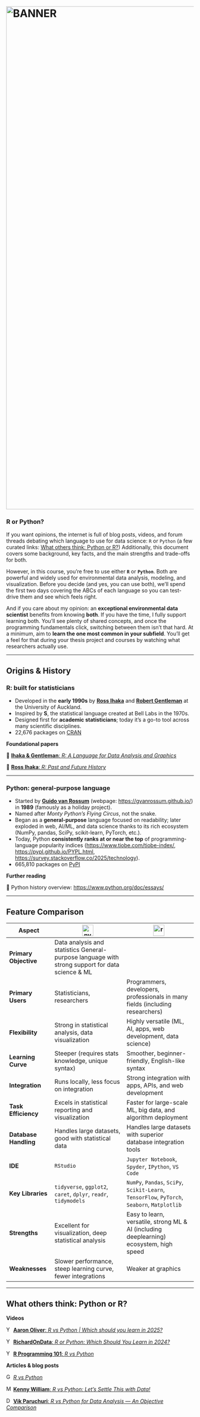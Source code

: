 # <img width="4831" height="1350" alt="BANNER" src="https://github.com/user-attachments/assets/58f4cd8b-ea72-47c8-92ca-6304c3d325ca" />
### R or Python?

If you want opinions, the internet is full of blog posts, videos, and forum threads debating which language to use for data science: `R` or `Python` (a few curated links: [What others think: Python or R?](#what-others-think-python-or-r))
Additionally, this document covers some background, key facts, and the main strengths and trade-offs for both.

However, in this course, you’re free to use either **`R`** or **`Python`**. 
Both are powerful and widely used for environmental data analysis, modeling, and visualization.
Before you decide (and yes, you can use both), we’ll spend the first two days covering the ABCs of each language so you can test-drive them and see which feels right.

And if you care about my opinion: an **exceptional environmental data scientist** benefits from knowing **both**.
If you have the time, I fully support learning both. 
You’ll see plenty of shared concepts, and once the programming fundamentals click, switching between them isn’t that hard. 
At a minimum, aim to **learn the one most common in your subfield**. You’ll get a feel for that during your thesis project and courses by watching what researchers actually use.


---
## Origins & History

### R: built for statisticians
- Developed in the **early 1990s** by [**Ross Ihaka**](https://en.wikipedia.org/wiki/Ross_Ihaka) and [**Robert Gentleman**](https://en.wikipedia.org/wiki/Robert_Gentleman_(statistician)) at the University of Auckland.
- Inspired by **S**, the statistical language created at Bell Labs in the 1970s.
- Designed first for **academic statisticians**; today it’s a go-to tool across many scientific disciplines.
- 22,676 packages on [CRAN](https://cran.r-project.org/web/packages/)

**Foundational papers**

📄 [**Ihaka & Gentleman**: *R: A Language for Data Analysis and Graphics*](https://www.stat.auckland.ac.nz/~ihaka/downloads/R-paper.pdf)

📄 [**Ross Ihaka**: *R: Past and Future History*](https://www.stat.auckland.ac.nz/~ihaka/downloads/Interface98.pdf)

---

### Python: general-purpose language
- Started by [**Guido van Rossum**](https://en.wikipedia.org/wiki/Guido_van_Rossum) (webpage: https://gvanrossum.github.io/) in **1989** (famously as a holiday project).
- Named after *Monty Python’s Flying Circus*, not the snake.
- Began as a **general-purpose** language focused on readability; later exploded in web, AI/ML, and data science thanks to its rich ecosystem (NumPy, pandas, SciPy, scikit-learn, PyTorch, etc.).
- Today, Python **consistently ranks at or near the top** of programming-language popularity indices (https://www.tiobe.com/tiobe-index/, https://pypl.github.io/PYPL.html, https://survey.stackoverflow.co/2025/technology).
- 665,810 packages on [PyPI](https://pypi.org)

**Further reading**

📄 Python history overview: https://www.python.org/doc/essays/

---
## Feature Comparison

| Aspect | <img width="30" alt="py" src="https://upload.wikimedia.org/wikipedia/commons/thumb/c/c3/Python-logo-notext.svg/1200px-Python-logo-notext.svg.png" /> | <img width="30" alt="r" src="https://upload.wikimedia.org/wikipedia/commons/thumb/1/1b/R_logo.svg/2560px-R_logo.svg.png" /> |
|---|---|---|
| **Primary Objective** | Data analysis and statistics  General-purpose language with strong support for data science & ML |
| **Primary Users** | Statisticians, researchers | Programmers, developers, professionals in many fields (including researchers) |
| **Flexibility** | Strong in statistical analysis, data visualization | Highly versatile (ML, AI, apps, web development, data science) |
| **Learning Curve** | Steeper (requires stats knowledge, unique syntax) | Smoother, beginner-friendly, English-like syntax |
| **Integration** | Runs locally, less focus on integration | Strong integration with apps, APIs, and web development |
| **Task Efficiency** | Excels in statistical reporting and visualization | Faster for large-scale ML, big data, and algorithm deployment |
| **Database Handling** | Handles large datasets, good with statistical data | Handles large datasets with superior database integration tools |
| **IDE** | `RStudio` | `Jupyter Notebook`, `Spyder`, `IPython`, `VS Code` |
| **Key Libraries** | `tidyverse`, `ggplot2`, `caret`, `dplyr`, `readr`, `tidymodels` | `NumPy`, `Pandas`, `SciPy`, `Scikit-Learn`, `TensorFlow`, `PyTorch`, `Seaborn`, `Matplotlib` |
| **Strengths** | Excellent for visualization, deep statistical analysis | Easy to learn, versatile, strong ML & AI (including deeplearning) ecosystem, high speed |
| **Weaknesses** | Slower performance, steep learning curve, fewer integrations | Weaker at graphics |

---

## What others think: Python or R?

**Videos**

<img alt="YT" src="https://upload.wikimedia.org/wikipedia/commons/thumb/0/09/YouTube_full-color_icon_%282017%29.svg/2560px-YouTube_full-color_icon_%282017%29.svg.png" width="15" /> [**Aaron Oliver**: *R vs Python | Which should you learn in 2025?*](https://www.youtube.com/watch?v=JAEs5IAhAYY&ab_channel=AaronOliver)

<img alt="YT" src="https://upload.wikimedia.org/wikipedia/commons/thumb/0/09/YouTube_full-color_icon_%282017%29.svg/2560px-YouTube_full-color_icon_%282017%29.svg.png" width="15" /> [**RichardOnData**: *R or Python: Which Should You Learn in 2024?*](https://www.youtube.com/watch?v=AexVDfAueGQ)

<img alt="YT" src="https://upload.wikimedia.org/wikipedia/commons/thumb/0/09/YouTube_full-color_icon_%282017%29.svg/2560px-YouTube_full-color_icon_%282017%29.svg.png" width="15" /> [**R Programming 101**: *R vs Python*](https://www.youtube.com/watch?v=rMT8NaDcIq0)


**Articles & blog posts**

<img alt="GG" src="https://media.geeksforgeeks.org/gfg-gg-logo.svg" width="15" /> [*R vs Python*](https://www.geeksforgeeks.org/python/r-vs-python/)

<img alt="Medium" src="https://encrypted-tbn0.gstatic.com/images?q=tbn:ANd9GcSnyyHXgvbYgVysw0TVvhoi3Zn4cbfYzrXYSHvK8u7aGfPqnlzgW6OXXQX-Dyclke9DVi4&usqp=CAU" width="15" /> [**Kenny William**: *R vs Python: Let’s Settle This with Data!*](https://medium.com/@k3nnywilliam/r-vs-python-lets-settle-this-with-data-837ad273747f)

<img alt="Dataquest" src="https://encrypted-tbn0.gstatic.com/images?q=tbn:ANd9GcTmTm75k-qho345hw1Ccc_0FgCl7pxT6FoK6w&s" width="15" /> [**Vik Paruchuri**: *R vs Python for Data Analysis — An Objective Comparison*](https://www.dataquest.io/blog/python-vs-r/)




